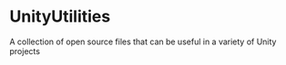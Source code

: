 # UnityUtilities
A collection of open source files that can be useful in a variety of Unity projects
